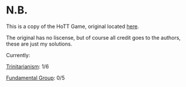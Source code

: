 # N.B.

This is a copy of the HoTT Game, original located 
[here](https://github.com/thehottgame/TheHoTTGame).

The original has no liscense, but of course all credit goes to the 
authors, these are just my solutions.

Currently:

[Trinitarianism](https://github.com/KripkesBeard/hottest-summer-school/tree/master/agda/The-HoTT-Game/0Trinitarianism): 1/6

[Fundamental Group](https://github.com/KripkesBeard/hottest-summer-school/tree/master/agda/The-HoTT-Game/1FundamentalGroup): 0/5